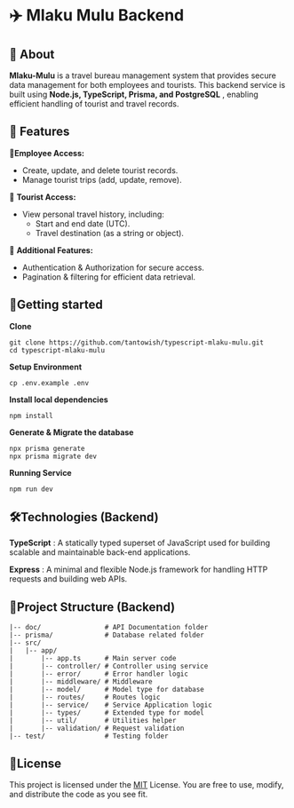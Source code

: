 # ✈️ Mlaku Mulu Backend

## 📌 About

**Mlaku-Mulu** is a travel bureau management system that provides secure data management for both employees and tourists. This backend service is built using **Node.js, TypeScript, Prisma, and PostgreSQL** , enabling efficient handling of tourist and travel records.

## 🚀 **Features**

**🔹Employee Access:**

- Create, update, and delete tourist records.
- Manage tourist trips (add, update, remove).

🔹 **Tourist Access:**

- View personal travel history, including:
  - Start and end date (UTC).
  - Travel destination (as a string or object).

🔹 **Additional Features:**

- Authentication & Authorization for secure access.
- Pagination & filtering for efficient data retrieval.

## 🔧Getting started

**Clone**

```
git clone https://github.com/tantowish/typescript-mlaku-mulu.git
cd typescript-mlaku-mulu

```

**Setup Environment**

```
cp .env.example .env
```

**Install local dependencies**

```
npm install
```

**Generate & Migrate the database**

```
npx prisma generate
npx prisma migrate dev
```

**Running Service**

```
npm run dev
```

## 🛠️Technologies (Backend)

**TypeScript** : A statically typed superset of JavaScript used for building scalable and maintainable back-end applications.

**Express** : A minimal and flexible Node.js framework for handling HTTP requests and building web APIs.

## 📁Project Structure (Backend)

```
|-- doc/                # API Documentation folder
|-- prisma/             # Database related folder
|-- src/
|   |-- app/
|       |-- app.ts      # Main server code
|       |-- controller/ # Controller using service
|       |-- error/      # Error handler logic
|       |-- middleware/ # Middleware
|       |-- model/      # Model type for database
|       |-- routes/     # Routes logic
|       |-- service/    # Service Application logic
|       |-- types/      # Extended type for model
|       |-- util/       # Utilities helper
|       |-- validation/ # Request validation
|-- test/               # Testing folder
```

## 🧾License

This project is licensed under the [MIT](https://github.com/tantowish/zenspire-be/blob/main/MIT-LICENSE.txt) License. You are free to use, modify, and distribute the code as you see fit.
